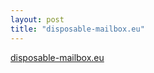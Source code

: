 ```yaml
---
layout: post
title: "disposable-mailbox.eu"
---
```

[disposable-mailbox.eu](https://www.disposable-mailbox.eu)
